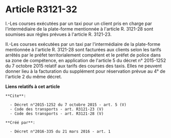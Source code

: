 # Article R3121-32

I.-Les courses exécutées par un taxi pour un client pris en charge par l'intermédiaire de la plate-forme mentionnée à
l'article R. 3121-28 sont soumises aux règles prévues à l'article R. 3121-23. 

II.-Les courses exécutées par un taxi par l'intermédiaire de la plate-forme mentionnée à l'article R. 3121-28 sont facturées
aux clients selon les tarifs arrêtés par le préfet territorialement compétent et le préfet de police dans sa zone de
compétence, en application de l'article 5 du décret n° 2015-1252 du 7 octobre 2015 relatif aux tarifs des courses des taxis.
Elles ne peuvent donner lieu à la facturation du supplément pour réservation prévue au 4° de l'article 2 du même décret.

**Liens relatifs à cet article**

	**Cite**:

	  - Décret n°2015-1252 du 7 octobre 2015 - art. 5 (V)
	  - Code des transports - art. R3121-23 (V)
	  - Code des transports - art. R3121-28 (V)

	**Créé par**:

	  - Décret n°2016-335 du 21 mars 2016 - art. 1
